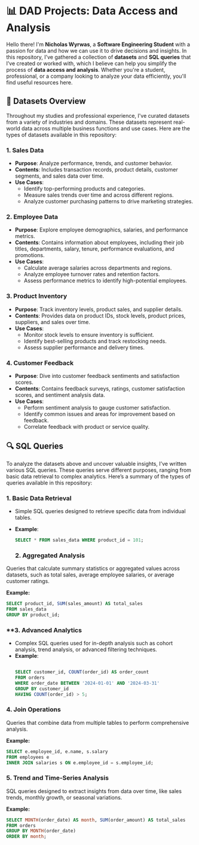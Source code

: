 # 📊 **DAD Projects: Data Access and Analysis**

Hello there! I'm **Nicholas Wyrwas**, a **Software Engineering Student** with a passion for data and how we can use it to drive decisions and insights. In this repository, I’ve gathered a collection of **datasets** and **SQL queries** that I’ve created or worked with, which I believe can help you simplify the process of **data access and analysis**. Whether you're a student, professional, or a company looking to analyze your data efficiently, you'll find useful resources here.

## 📂 **Datasets Overview**

Throughout my studies and professional experience, I've curated datasets from a variety of industries and domains. These datasets represent real-world data across multiple business functions and use cases. Here are the types of datasets available in this repository:

### **1. Sales Data**
- **Purpose**: Analyze performance, trends, and customer behavior.
- **Contents**: Includes transaction records, product details, customer segments, and sales data over time.
- **Use Cases**: 
  - Identify top-performing products and categories.
  - Measure sales trends over time and across different regions.
  - Analyze customer purchasing patterns to drive marketing strategies.

### **2. Employee Data**
- **Purpose**: Explore employee demographics, salaries, and performance metrics.
- **Contents**: Contains information about employees, including their job titles, departments, salary, tenure, performance evaluations, and promotions.
- **Use Cases**: 
  - Calculate average salaries across departments and regions.
  - Analyze employee turnover rates and retention factors.
  - Assess performance metrics to identify high-potential employees.

### **3. Product Inventory**
- **Purpose**: Track inventory levels, product sales, and supplier details.
- **Contents**: Provides data on product IDs, stock levels, product prices, suppliers, and sales over time.
- **Use Cases**: 
  - Monitor stock levels to ensure inventory is sufficient.
  - Identify best-selling products and track restocking needs.
  - Assess supplier performance and delivery times.

### **4. Customer Feedback**
- **Purpose**: Dive into customer feedback sentiments and satisfaction scores.
- **Contents**: Contains feedback surveys, ratings, customer satisfaction scores, and sentiment analysis data.
- **Use Cases**: 
  - Perform sentiment analysis to gauge customer satisfaction.
  - Identify common issues and areas for improvement based on feedback.
  - Correlate feedback with product or service quality.

## 🔍 **SQL Queries**

To analyze the datasets above and uncover valuable insights, I’ve written various SQL queries. These queries serve different purposes, ranging from basic data retrieval to complex analytics. Here’s a summary of the types of queries available in this repository:

### **1. Basic Data Retrieval**
- Simple SQL queries designed to retrieve specific data from individual tables.
- **Example**: 
  ```sql
  SELECT * FROM sales_data WHERE product_id = 101;

  ```

  ### **2. Aggregated Analysis**
Queries that calculate summary statistics or aggregated values across datasets, such as total sales, average employee salaries, or average customer ratings.

**Example:**
```sql
SELECT product_id, SUM(sales_amount) AS total_sales 
FROM sales_data 
GROUP BY product_id;
```
### **3. Advanced Analytics
- Complex SQL queries used for in-depth analysis such as cohort analysis, trend analysis, or advanced filtering techniques.
- **Example**:
  ```sql

  SELECT customer_id, COUNT(order_id) AS order_count
  FROM orders
  WHERE order_date BETWEEN '2024-01-01' AND '2024-03-31'
  GROUP BY customer_id
  HAVING COUNT(order_id) > 5;

  ```
### **4. Join Operations**
Queries that combine data from multiple tables to perform comprehensive analysis.

**Example:**
```sql
SELECT e.employee_id, e.name, s.salary 
FROM employees e
INNER JOIN salaries s ON e.employee_id = s.employee_id;

```
  ### **5. Trend and Time-Series Analysis**
SQL queries designed to extract insights from data over time, like sales trends, monthly growth, or seasonal variations.

**Example:**
```sql
SELECT MONTH(order_date) AS month, SUM(order_amount) AS total_sales 
FROM orders 
GROUP BY MONTH(order_date)
ORDER BY month;

```
